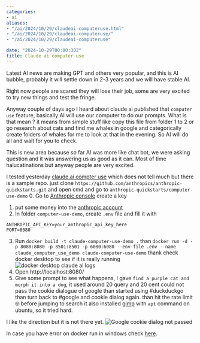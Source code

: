 ```yaml
---
categories:
- ai
aliases:
- "/ai/2024/10/29/claudeai-computeruse.html"
- "/ai/2024/10/29/claudeai-computeruse/"
- "/ai/2024/10/29/claudeai-computeruse"

date: "2024-10-29T00:00:30Z"
title: Claude ai computer use
---
```


Latest AI news are making GPT and others very popular, and this is AI bubble, probably it will settle down in 2-3 years and we will have stable AI. 

Right now people are scared they will lose their job, some are very excited to try new things and test the fringe. 

Anyway couple of days ago I heard about claude ai published that `computer use` feature, basically AI will use our computer to do our prompts. What is that mean ? it means from simple stuff like copy this file from folder 1 to 2 or go research about cats and find me whales in google and categorically create folders of whales for me to look at that in the evening. So AI will do all and wait for you to check.

This is new area because so far AI was more like chat bot, we were asking question and it was answering us as good as it can. Most of time halucatinations but anyway people are very excited.

I tested yesterday [claude.ai compter use](https://docs.anthropic.com/en/docs/build-with-claude/computer-use) which does not tell much but there is a sample repo. just clone `https://github.com/anthropics/anthropic-quickstarts.git` and open cmd and go to `anthropic-quickstarts/computer-use-demo`
0. Go to [Anthropic console](https://console.anthropic.com/settings/keys) create a key
1. put some money into the [anthropic account](https://console.anthropic.com/settings/billing)
2. In folder `computer-use-demo`, create `.env` file and fill it with
```
ANTHROPIC_API_KEY=your_anthropic_api_key_here
PORT=8080
```
3. Run `docker build -t claude-computer-use-demo .` than `docker run -d -p 8080:8080 -p 8501:8501 -p 6080:6080 --env-file .env --name claude_computer_use_demo claude-computer-use-demo` thank check docker desktop to see if it is really running
![docker desktop claude ai logs](https://github.com/user-attachments/assets/1627bd59-6d3b-4299-a722-200117303407)
4. Open http://localhost:8080/
5. Give some prompt to see what happens, I gave `find a purple cat and morph it into a dog`, it used around 20 query and 20 cent could not pass the cookie dialogue of google than started using #duckduckgo than turn back to #google and cookie dialog again. than hit the rate limit 🤓 before jumping to search it also installed [gimp](https://www.gimp.org/) with `apt` command on ubuntu, so it tried hard.

I like the direction but it is not there yet.
![Google cookie dialog not passed](https://github.com/user-attachments/assets/4a81cde5-29db-4099-a779-490165aee095)

In case you have error on docker run in windows check [here](https://github.com/anthropics/anthropic-quickstarts/issues/123#issuecomment-2442907736).